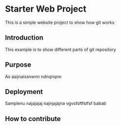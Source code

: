 # Starter Web Project

This is a simple website project to show how git works

## Introduction

This example is to show different parts of git repository

## Purpose

As aaijnaissnwnn ndnqnqnn

## Deployment

Samplenu najajajaj najnjajajna vgvsfsftfstfsf babab

## How to contribute

